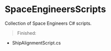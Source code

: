 # SpaceEngineersScripts
Collection of Space Engineers C# scripts.

> Finished:
- ShipAlignmentScript.cs
